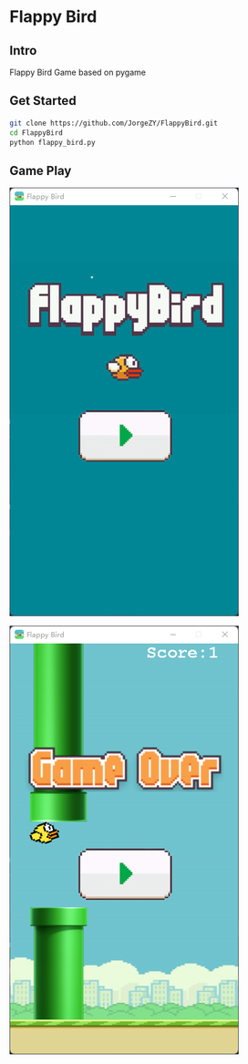 # Flappy Bird

## Intro
Flappy Bird Game based on pygame

## Get Started
```bash
git clone https://github.com/JorgeZY/FlappyBird.git
cd FlappyBird
python flappy_bird.py
```

## Game Play
![Start Game](/start_game.png)

![Game Over](/game_over.png)